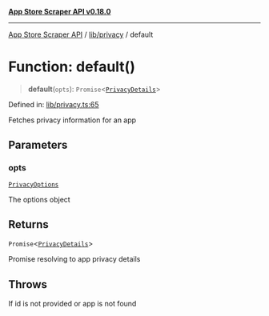 [**App Store Scraper API v0.18.0**](../../../README.md)

***

[App Store Scraper API](../../../modules.md) / [lib/privacy](../README.md) / default

# Function: default()

> **default**(`opts`): `Promise`\<[`PrivacyDetails`](../interfaces/PrivacyDetails.md)\>

Defined in: [lib/privacy.ts:65](https://github.com/facundoolano/app-store-scraper/blob/1e0c65b171e0bad4a38692c4616a992bb494cdd4/lib/privacy.ts#L65)

Fetches privacy information for an app

## Parameters

### opts

[`PrivacyOptions`](../interfaces/PrivacyOptions.md)

The options object

## Returns

`Promise`\<[`PrivacyDetails`](../interfaces/PrivacyDetails.md)\>

Promise resolving to app privacy details

## Throws

If id is not provided or app is not found
